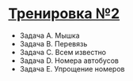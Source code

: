 # [Тренировка №2](http://acmp.ru/asp/champ/index.asp?main=tasks&id_stage=40478)

- Задача A. Мышка
- Задача B. Перевязь
- Задача C. Всем известно
- Задача D. Номера автобусов
- Задача E. Упрощение номеров
